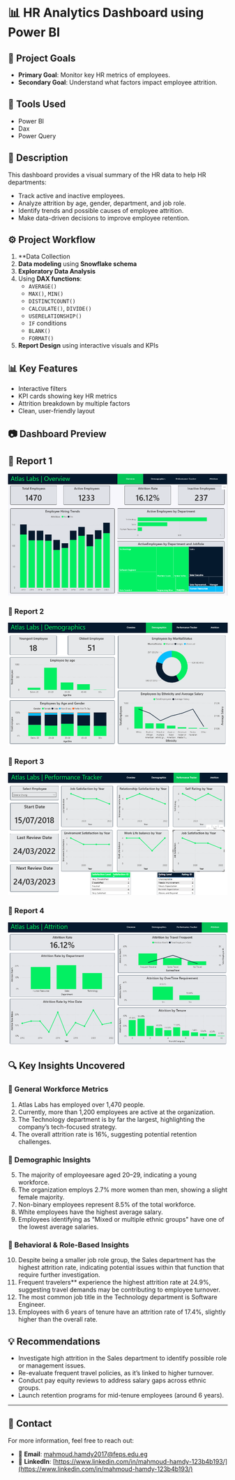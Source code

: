 # 📊 HR Analytics Dashboard using Power BI

## 🎯 Project Goals
- **Primary Goal**: Monitor key HR metrics of employees.
- **Secondary Goal**: Understand what factors impact employee attrition.

## 🧰 Tools Used
- Power BI
- Dax
- Power Query

## 📌 Description
This dashboard provides a visual summary of the HR data to help HR departments:
- Track active and inactive employees.
- Analyze attrition by age, gender, department, and job role.
- Identify trends and possible causes of employee attrition.
- Make data-driven decisions to improve employee retention.

## ⚙️ Project Workflow
1. **Data Collection
2. **Data modeling** using **Snowflake schema**  
3. **Exploratory Data Analysis**  
4. Using **DAX functions**:
   - `AVERAGE()`
   - `MAX()`, `MIN()`
   - `DISTINCTCOUNT()`
   - `CALCULATE()`, `DIVIDE()`
   - `USERELATIONSHIP()`
   - `IF` conditions
   - `BLANK()`
   - `FORMAT()`
5. **Report Design** using interactive visuals and KPIs

## 📊 Key Features
- Interactive filters 
- KPI cards showing key HR metrics
- Attrition breakdown by multiple factors
- Clean, user-friendly layout

## 📷 Dashboard Preview
## 📌 Report 1
![Report 1](https://raw.githubusercontent.com/Mahmoud-Hamdy99/HR-Analytics-PowerBI/refs/heads/main/page%201.png)

### 📌 Report 2
![Report 2](https://raw.githubusercontent.com/Mahmoud-Hamdy99/HR-Analytics-PowerBI/refs/heads/main/Page%202.png)

### 📌 Report 3
![Report 3](https://raw.githubusercontent.com/Mahmoud-Hamdy99/HR-Analytics-PowerBI/refs/heads/main/page%203.png)

### 📌 Report 4
![Report 4](https://raw.githubusercontent.com/Mahmoud-Hamdy99/HR-Analytics-PowerBI/main/page%204.png)

## 🔍 Key Insights Uncovered

### 📌 General Workforce Metrics
1. Atlas Labs has employed over 1,470 people.
2. Currently, more than 1,200 employees are active at the organization.
3. The Technology department is by far the largest, highlighting the company’s tech-focused strategy.
4. The overall attrition rate is 16%, suggesting potential retention challenges.

### 👥 Demographic Insights
5. The majority of employeesare aged 20–29, indicating a young workforce.
6. The organization employs 2.7% more women than men, showing a slight female majority.
7. Non-binary employees represent 8.5% of the total workforce.
8. White employees have the highest average salary.
9. Employees identifying as "Mixed or multiple ethnic groups" have one of the lowest average salaries.

### 🧠 Behavioral & Role-Based Insights
10. Despite being a smaller job role group, the Sales department has the highest attrition rate, indicating potential issues within that function that require further investigation.
11. Frequent travelers** experience the highest attrition rate at 24.9%, suggesting travel demands may be contributing to employee turnover.
12. The most common job title in the Technology department is Software Engineer.
13. Employees with 6 years of tenure have an attrition rate of 17.4%, slightly higher than the overall rate.

## 💡 Recommendations

- Investigate high attrition in the Sales department to identify possible role or management issues.
- Re-evaluate frequent travel policies, as it’s linked to higher turnover.
- Conduct pay equity reviews to address salary gaps across ethnic groups.
- Launch retention programs for mid-tenure employees (around 6 years).
----

## 📧 Contact

For more information, feel free to reach out:

- 📩 **Email**: [mahmoud.hamdy2017@feps.edu.eg](mailto:mahmoud.hamdy2017@feps.edu.eg)  
- 🔗 **LinkedIn**: [https://www.linkedin.com/in/mahmoud-hamdy-123b4b193/](https://www.linkedin.com/in/mahmoud-hamdy-123b4b193/)

